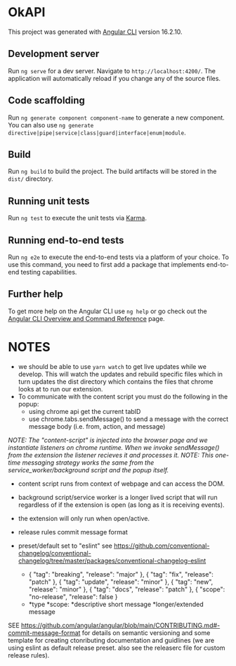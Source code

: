# OkAPI

This project was generated with [Angular CLI](https://github.com/angular/angular-cli) version 16.2.10.

## Development server

Run `ng serve` for a dev server. Navigate to `http://localhost:4200/`. The application will automatically reload if you change any of the source files.

## Code scaffolding

Run `ng generate component component-name` to generate a new component. You can also use `ng generate directive|pipe|service|class|guard|interface|enum|module`.

## Build

Run `ng build` to build the project. The build artifacts will be stored in the `dist/` directory.

## Running unit tests

Run `ng test` to execute the unit tests via [Karma](https://karma-runner.github.io).

## Running end-to-end tests

Run `ng e2e` to execute the end-to-end tests via a platform of your choice. To use this command, you need to first add a package that implements end-to-end testing capabilities.

## Further help

To get more help on the Angular CLI use `ng help` or go check out the [Angular CLI Overview and Command Reference](https://angular.io/cli) page.


# NOTES

- we should be able to use `yarn watch` to get live updates while we develop. This will watch the updates and rebuild specific files which in turn updates the dist directory which contains the files that chrome looks at to run our extension.
- To communicate with the content script you must do the following in the popup:
  - using chrome api get the current tabID
  - use chrome.tabs.sendMessage() to send a message with the correct message body (i.e. from, action, and message)

_NOTE: The "content-script" is injected into the browser page and we instantiate listeners on chrome runtime. When we invoke sendMessage() from the extension the listener recieves it and processes it._
_NOTE: This one-time messaging strategy works the same from the service_worker/background script and the popup itself._
  - content script runs from context of webpage and can access the DOM.
  - background script/service worker is a longer lived script that will run regardless of if the extension is open (as long as it is receiving events).
  - the extension will only run when open/active.

- release rules commit message format
- preset/default set to "eslint" see https://github.com/conventional-changelog/conventional-changelog/tree/master/packages/conventional-changelog-eslint
  - { "tag": "breaking", "release": "major" },
    { "tag": "fix", "release": "patch" },
    { "tag": "update", "release": "minor" },
    { "tag": "new", "release": "minor" },
    { "tag": "docs", "release": "patch" },
    { "scope": "no-release", "release": false }
  - *type *scope: *descriptive short message
    *longer/extended message


SEE https://github.com/angular/angular/blob/main/CONTRIBUTING.md#-commit-message-format
for details on semantic versioning and some template for creating ctonributing documentation and guidlines (we are using eslint as default release preset. also see the releaserc file for custom release rules).